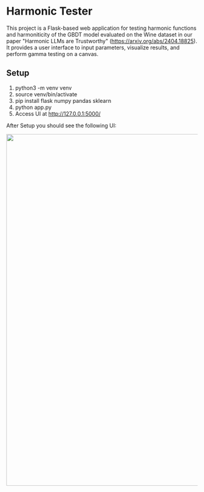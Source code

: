 

# Harmonic Tester

This project is a Flask-based web application for testing harmonic functions and harmoniticity of the GBDT model evaluated on the Wine dataset in our paper "Harmonic LLMs are Trustworthy" (https://arxiv.org/abs/2404.18825). It provides a user interface to input parameters, visualize results, and perform gamma testing on a canvas.


## Setup

1. python3 -m venv venv
2. source venv/bin/activate
3. pip install flask numpy pandas sklearn
4. python app.py
5. Access UI at http://127.0.0.1:5000/


After Setup you should see the following UI:
<p align="center">
  <picture>
    <img alt="Harmonic UI" src="https://www.quantumrepoire.com/harmonic.png" width="2000" height="924" style="max-width: 100%;">
  </picture>